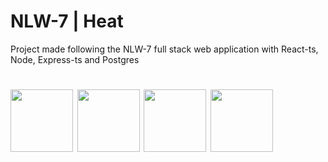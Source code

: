 # NLW-7 | Heat
 
Project made following the NLW-7 full stack web application with React-ts, Node, Express-ts and Postgres

#

# <img width="100" src="https://cdn.jsdelivr.net/gh/devicons/devicon/icons/react/react-original-wordmark.svg" /> <img width="100" src="https://cdn.jsdelivr.net/gh/devicons/devicon/icons/nodejs/nodejs-original-wordmark.svg" /> <img width="100" src="https://cdn.jsdelivr.net/gh/devicons/devicon/icons/express/express-original-wordmark.svg" /> <img width="100" src="https://cdn.jsdelivr.net/gh/devicons/devicon/icons/postgresql/postgresql-original-wordmark.svg" />